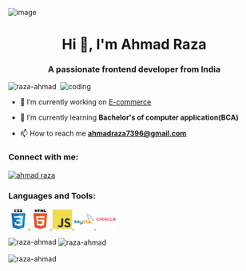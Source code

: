 ![image](https://github.com/raza-ahmad/raza-ahmad/assets/138312465/7cdded98-4169-4089-b669-b9f786d0dc2b)


<h1 align="center">Hi 👋, I'm Ahmad Raza</h1>
<h3 align="center">A passionate frontend developer from India</h3>
<img align="right" alt="coding" width=400 src="https://github.com/raza-ahmad/raza-ahmad/assets/138312465/71ea9e47-d147-4314-84fe-0e12823cf666"

<p align="left"> <img src="https://komarev.com/ghpvc/?username=raza-ahmad&label=Profile%20views&color=0e75b6&style=flat" alt="raza-ahmad" /> </p>

- 🔭 I’m currently working on [E-commerce](https://raza-ahmad1.netlify.app)

- 🌱 I’m currently learning **Bachelor's of computer application(BCA)**

- 📫 How to reach me **ahmadraza7396@gmail.com**

<h3 align="left">Connect with me:</h3>
<p align="left">
<a href="https://linkedin.com/in/ahmad raza-6b2131281" target="blank"><img align="center" src="https://raw.githubusercontent.com/rahuldkjain/github-profile-readme-generator/master/src/images/icons/Social/linked-in-alt.svg" alt="ahmad raza" height="30" width="40" /></a>
</p>

<h3 align="left">Languages and Tools:</h3>
<p align="left"> <a href="https://www.w3schools.com/css/" target="_blank" rel="noreferrer"> <img src="https://raw.githubusercontent.com/devicons/devicon/master/icons/css3/css3-original-wordmark.svg" alt="css3" width="40" height="40"/> </a> <a href="https://www.w3.org/html/" target="_blank" rel="noreferrer"> <img src="https://raw.githubusercontent.com/devicons/devicon/master/icons/html5/html5-original-wordmark.svg" alt="html5" width="40" height="40"/> </a> <a href="https://developer.mozilla.org/en-US/docs/Web/JavaScript" target="_blank" rel="noreferrer"> <img src="https://raw.githubusercontent.com/devicons/devicon/master/icons/javascript/javascript-original.svg" alt="javascript" width="40" height="40"/> </a> <a href="https://www.mysql.com/" target="_blank" rel="noreferrer"> <img src="https://raw.githubusercontent.com/devicons/devicon/master/icons/mysql/mysql-original-wordmark.svg" alt="mysql" width="40" height="40"/> </a> <a href="https://www.oracle.com/" target="_blank" rel="noreferrer"> <img src="https://raw.githubusercontent.com/devicons/devicon/master/icons/oracle/oracle-original.svg" alt="oracle" width="40" height="40"/> </a> </p>

<p><img align="left" src="https://github-readme-stats.vercel.app/api/top-langs?username=raza-ahmad&show_icons=true&locale=en&layout=compact" alt="raza-ahmad" /></p>

<p>&nbsp;<img align="center" src="https://github-readme-stats.vercel.app/api?username=raza-ahmad&show_icons=true&locale=en" alt="raza-ahmad" /></p>

<p><img align="center" src="https://github-readme-streak-stats.herokuapp.com/?user=raza-ahmad&" alt="raza-ahmad" /></p>
